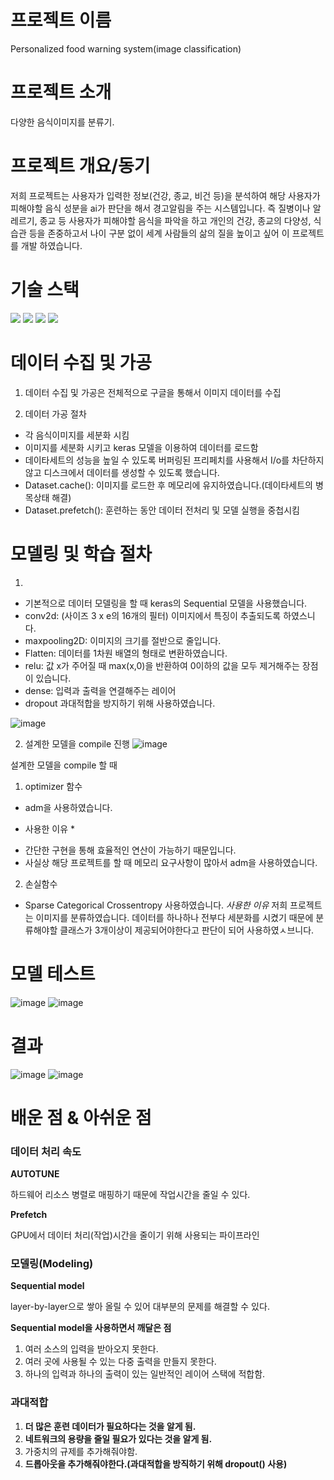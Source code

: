 # 프로젝트 이름
Personalized food warning system(image classification)

# 프로젝트 소개
다양한 음식이미지를 분류기.

# 프로젝트 개요/동기
저희 프로젝트는 사용자가 입력한 정보(건강, 종교, 비건 등)을 분석하여 해당 사용자가 피해야할 음식 성분을 ai가 판단을 해서 경고알림을 주는 시스템입니다. 즉 질병이나 알레르기, 종교 등 사용자가 피해야할 음식을 파악을 하고 개인의 건강, 종교의 다양성, 식습관 등을 존중하고서 나이 구분 없이 세계 사람들의 삶의 질을 높이고 싶어 이 프로젝트를 개발 하였습니다. 

# 기술 스택
<p>
  <img src="https://img.shields.io/badge/python-3776AB?style=flat-square&logo=Python&logoColor=white"/>
   <img src="https://img.shields.io/badge/TensorFlow-FF6F00?style=flat-square&logo=TensorFlow&logoColor=white"/>
   <img src="https://img.shields.io/badge/Google Colab-F9AB00?style=flat-square&logo=Google Colab&logoColor=white"/>
  <img src="https://img.shields.io/badge/Jupyter-F37626?style=flat-square&logo=Jupyter&logoColor=white"/>
</p>

# 데이터 수집 및 가공
1. 데이터 수집 및 가공은 전체적으로 구글을 통해서 이미지 데이터를 수집

2. 데이터 가공 절차
- 각 음식이미지를 세분화 시킴
- 이미지를 세분화 시키고 keras 모델을 이용하여 데이터를 로드함
- 데이타세트의 성능을 높일 수 있도록 버퍼링된 프리페치를 사용해서 I/o를 차단하지 않고 디스크에서 데이터를 생성할 수 있도록 했습니다.
 - Dataset.cache(): 이미지를 로드한 후 메모리에 유지하였습니다.(데이타세트의 병목상태 해결)
 - Dataset.prefetch(): 훈련하는 동안 데이터 전처리 및 모델 실행을 중첩시킴

# 모델링 및 학습 절차
1. 
 - 기본적으로 데이터 모델링을 할 때 keras의 Sequential 모델을 사용했습니다.
 - conv2d: (사이즈 3 x e의 16개의 필터) 이미지에서 특징이 추출되도록 하였스니다.
 - maxpooling2D: 이미지의 크기를 절반으로 줄입니다.
 - Flatten: 데이터를 1차원 배열의 형태로 변환하였습니다.
 - relu: 값 x가 주어질 때 max(x,0)을 반환하여 0이하의 값을 모두 제거해주는 장점이 있습니다.
 - dense: 입력과 출력을 연결해주는 레이어
 - dropout 과대적합을 방지하기 위해 사용하였습니다.

![image](https://user-images.githubusercontent.com/111558519/229436094-c2b93197-027e-4f74-8e3d-7e256faa8a26.png)

2. 설계한 모델을 compile 진행
![image](https://user-images.githubusercontent.com/111558519/229436293-847d555d-386c-4e58-924d-5cf5cfac7ce4.png)

설계한 모델을 compile 할 때
1. optimizer 함수
- adm을 사용하였습니다. 
* 사용한 이유 *
- 간단한 구현을 통해 효율적인 연산이 가능하기 때문입니다.
- 사실상 해당 프로젝트를 할 때 메모리 요구사항이 많아서 adm을 사용하였습니다.
2. 손실함수
- Sparse Categorical Crossentropy 사용하였습니다.
*사용한 이유*
저희 프로젝트는 이미지를 분류하였습니다. 데이터를 하나하나 전부다 세분화를 시켰기 때문에 분류해야할 클래스가 3개이상이 제공되어야한다고 판단이 되어 사용하였ㅅ브니다.
# 모델 테스트
![image](https://user-images.githubusercontent.com/111558519/229438476-329bcc83-27f8-4e9d-9018-cdeecf864c71.png)
![image](https://user-images.githubusercontent.com/111558519/229438492-38835f0c-7c84-43af-a2c7-d2bd21956ba0.png)

# 결과
![image](https://user-images.githubusercontent.com/111558519/229438513-3738019e-89b9-44de-a2c0-c3fcbe03026a.png)
![image](https://user-images.githubusercontent.com/111558519/229438523-1b356eae-ab22-473e-bde8-46c71f64b853.png)

# 배운 점 & 아쉬운 점
### **데이터 처리 속도**

**AUTOTUNE**

하드웨어 리소스 병렬로 매핑하기 때문에 작업시간을 줄일 수 있다. 

**Prefetch**

GPU에서 데이터 처리(작업)시간을 줄이기 위해 사용되는 파이프라인

### **모델링(Modeling)**

**Sequential model**

layer-by-layer으로 쌓아 올릴 수 있어 대부분의 문제를 해결할 수 있다.

**Sequential model을 사용하면서 깨달은 점**

1. 여러 소스의 입력을 받아오지 못한다.
2. 여러 곳에 사용될 수 있는 다중 출력을 만들지 못한다.
3. 하나의 입력과 하나의 출력이 있는 일반적인 레이어 스택에 적합함.

### 과대적합

1. **더 많은 훈련 데이터가 필요하다는 것을 알게 됨.**
2. **네트워크의 용량을 줄일 필요가 있다는 것을 알게 됨.**
3. 가중치의 규제를 추가해줘야함.
4. **드롭아웃을 추가해줘야한다.(과대적합을 방직하기 위해 dropout() 사용)**
